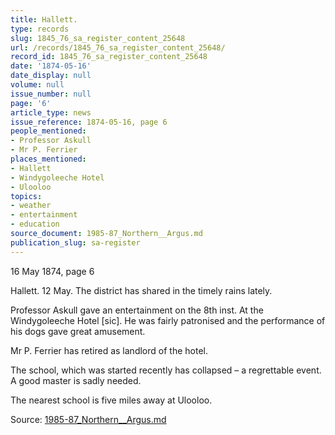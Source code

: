 ```yaml
---
title: Hallett.
type: records
slug: 1845_76_sa_register_content_25648
url: /records/1845_76_sa_register_content_25648/
record_id: 1845_76_sa_register_content_25648
date: '1874-05-16'
date_display: null
volume: null
issue_number: null
page: '6'
article_type: news
issue_reference: 1874-05-16, page 6
people_mentioned:
- Professor Askull
- Mr P. Ferrier
places_mentioned:
- Hallett
- Windygoleeche Hotel
- Ulooloo
topics:
- weather
- entertainment
- education
source_document: 1985-87_Northern__Argus.md
publication_slug: sa-register
---
```


16 May 1874, page 6

Hallett.  12 May.  The district has shared in the timely rains lately.

Professor Askull gave an entertainment on the 8th inst. At the Windygoleeche Hotel [sic].  He was fairly patronised and the performance of his dogs gave great amusement.

Mr P. Ferrier has retired as landlord of the hotel.

The school, which was started recently has collapsed – a regrettable event. A good master is sadly needed.

The nearest school is five miles away at Ulooloo.

Source: [1985-87_Northern__Argus.md](/downloads/markdown/1985-87_Northern__Argus.md)
